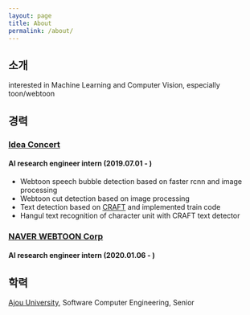 ```yaml
---
layout: page
title: About
permalink: /about/
---
```


## 소개

interested in Machine Learning and Computer Vision, especially toon/webtoon

## 경력

### [Idea Concert](http://www.ideaconcert.com/)

#### AI research engineer intern (2019.07.01 - )

- Webtoon speech bubble detection based on faster rcnn and image processing
- Webtoon cut detection based on image processing
- Text detection based on [CRAFT](https://arxiv.org/abs/1904.01941) and implemented train code
- Hangul text recognition of character unit with CRAFT text detector 

### [NAVER WEBTOON Corp](https://webtoonscorp.com/)

#### AI research engineer intern (2020.01.06 - )


## 학력

[Ajou University](http://www.ajou.ac.kr/main/index.jsp), Software Computer Engineering, Senior


